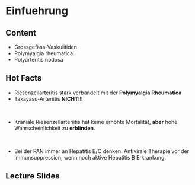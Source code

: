 # Einfuehrung

## Content

- Grossgefäss-Vaskulitiden
- Polymyalgia rheumatica
- Polyarteritis nodosa

## Hot Facts

- Riesenzellarteritis stark verbandelt mit der **Polymyalgia Rheumatica**
- Takayasu-Arteriitis **NICHT**!!!

<br>

- Kraniale Riesenzellarteriitis hat keine erhöhte Mortalität, **aber** hohe Wahrscheinlichkeit zu **erblinden**.

<br>

- Bei der PAN immer an Hepatitis B/C denken. Antivirale Therapie vor der Immunsuppression, wenn noch aktive Hepatitis B Erkrankung.

## Lecture Slides

